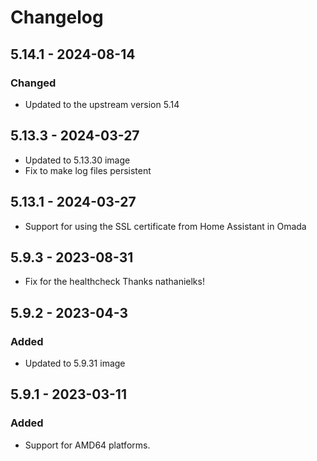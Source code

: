 # Changelog

## 5.14.1 - 2024-08-14
### Changed
- Updated to the upstream version 5.14

## 5.13.3 - 2024-03-27

- Updated to 5.13.30 image
- Fix to make log files persistent

## 5.13.1 - 2024-03-27

- Support for using the SSL certificate from Home Assistant in Omada

## 5.9.3 - 2023-08-31
- Fix for the healthcheck Thanks nathanielks!

## 5.9.2 - 2023-04-3
### Added
- Updated to 5.9.31 image


## 5.9.1 - 2023-03-11
### Added
- Support for AMD64 platforms.
